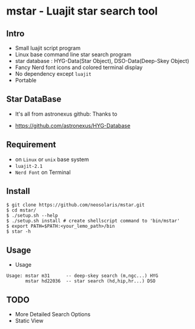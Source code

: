 # mstar - Luajit star search tool

## Intro

* Small luajit script program
* Linux base command line star search program
* star database : HYG-Data(Star Object), DSO-Data(Deep-Skey Object)
* Fancy Nerd font icons and colored terminal display
* No dependency except `luajit`
* Portable

## Star DataBase
* It's all from astronexus github: Thanks to
 - <https://github.com/astronexus/HYG-Database>

## Requirement

* on `Linux` or `unix` base system
* `luajit-2.1`
* `Nerd Font` on Terminal

## Install

```console
$ git clone https://github.com/neosolaris/mstar.git
$ cd mstar/
$ ./setup.sh --help
$ ./setup.sh install # create shellscript command to 'bin/mstar'
$ export PATH=$PATH:<your_lemo_path>/bin
$ star -h
```

## Usage

* Usage
```console
Usage: mstar m31      -- deep-skey search (m,ngc...) HYG
       mstar hd22036  -- star search (hd,hip,hr...) DSO
```

## TODO

* More Detailed Search Options
* Static View
